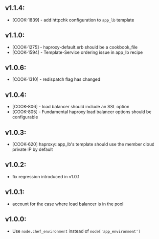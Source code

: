 ## v1.1.4:

* [COOK-1839] - add httpchk configuration to `app_lb` template

## v1.1.0:

* [COOK-1275] - haproxy-default.erb should be a cookbook_file
* [COOK-1594] - Template-Service ordering issue in app_lb recipe

## v1.0.6:

* [COOK-1310] - redispatch flag has changed

## v1.0.4:

* [COOK-806] - load balancer should include an SSL option
* [COOK-805] - Fundamental haproxy load balancer options should be configurable

## v1.0.3:

* [COOK-620] haproxy::app_lb's template should use the member cloud private IP by default

## v1.0.2:

* fix regression introduced in v1.0.1

## v1.0.1:

* account for the case where load balancer is in the pool

## v1.0.0:

* Use `node.chef_environment` instead of `node['app_environment']`
